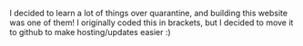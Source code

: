 I decided to learn a lot of things over quarantine, and building this website was one of them! I originally coded this in brackets, but I decided to move it to github to make hosting/updates easier :)
